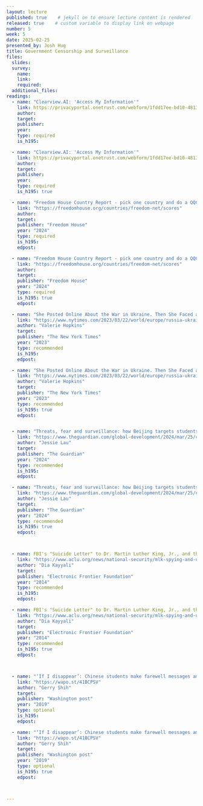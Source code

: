 ```yaml
---
layout: lecture
published: true    # jekyll on to ensure lecture content is rendered
released: true    # custom variable to display link on webpage
number: 5
week: 5
date: 2025-02-25
presented_by: Josh Hug
title: Government Censorship and Surveillance
files:
  slides:
  survey:
    name:
    link: 
    required: 
  additional_files:
readings:
  - name: "Clearview.AI: 'Access My Information'"
    link: https://privacyportal.onetrust.com/webform/1fdd17ee-bd10-4813-a254-de7d5c09360a/2a09e1a7-f09f-4e0c-91a2-5818abe414d5
    author:
    target:
    publisher:
    year:    
    type: required
    is_h195: 

  - name: "Clearview.AI: 'Access My Information'" 
    link: https://privacyportal.onetrust.com/webform/1fdd17ee-bd10-4813-a254-de7d5c09360a/2a09e1a7-f09f-4e0c-91a2-5818abe414d5
    author:
    target:
    publisher:
    year:    
    type: required
    is_h195: true

  - name: "Freedom House Country Report - pick one country and do a QQCR based on that country's page"
    link: "https://freedomhouse.org/countries/freedom-net/scores"
    author: 
    target:
    publisher: "Freedom House"
    year: "2024"
    type: required
    is_h195:
    edpost: 

  - name: "Freedom House Country Report - pick one country and do a QQCR based on that country's page"
    link: "https://freedomhouse.org/countries/freedom-net/scores"
    author: 
    target:
    publisher: "Freedom House"
    year: "2024"
    type: required
    is_h195: true
    edpost: 

  - name: "She Posted Online About the War in Ukraine. Then She Faced a Prison Term."
    link: "https://www.nytimes.com/2023/03/22/world/europe/russia-ukraine-social-media-crackdown.html"
    author: "Valerie Hopkins"
    target:
    publisher: "The New York Times"
    year: "2023"
    type: recommended
    is_h195: 
    edpost: 

  - name: "She Posted Online About the War in Ukraine. Then She Faced a Prison Term."
    link: "https://www.nytimes.com/2023/03/22/world/europe/russia-ukraine-social-media-crackdown.html"
    author: "Valerie Hopkins"
    target:
    publisher: "The New York Times"
    year: "2023"
    type: recommended
    is_h195: true
    edpost: 


  - name: "Threats, fear and surveillance: how Beijing targets students in the UK who criticise regime."
    link: "https://www.theguardian.com/global-development/2024/mar/25/china-students-uk-beijing-transnational-repression-surveillance"
    author: "Jessie Lau"
    target:
    publisher: "The Guardian"
    year: "2024"
    type: recommended
    is_h195: 
    edpost:     

  - name: "Threats, fear and surveillance: how Beijing targets students in the UK who criticise regime."
    link: "https://www.theguardian.com/global-development/2024/mar/25/china-students-uk-beijing-transnational-repression-surveillance"
    author: "Jessie Lau"
    target:
    publisher: "The Guardian"
    year: "2024"
    type: recommended
    is_h195: true
    edpost:     



  - name: FBI's "Suicide Letter" to Dr. Martin Luther King, Jr., and the Dangers of Unchecked Surveillance
    link: "https://www.aclu.org/news/national-security/mlk-spying-and-urgency-moment"
    author: "Dia Kayyali"
    target:
    publisher: "Electronic Frontier Foundation"
    year: "2014"
    type: recommended
    is_h195:
    edpost: 

  - name: FBI's "Suicide Letter" to Dr. Martin Luther King, Jr., and the Dangers of Unchecked Surveillance
    link: "https://www.aclu.org/news/national-security/mlk-spying-and-urgency-moment"
    author: "Dia Kayyali"
    target:
    publisher: "Electronic Frontier Foundation"
    year: "2014"
    type: recommended
    is_h195: true
    edpost: 



  - name: "‘If I disappear’: Chinese students make farewell messages amid crackdowns over labor activism"
    link: "https://wapo.st/41BCPSV"
    author: "Gerry Shih"
    target:
    publisher: "Washington post"
    year: "2019"
    type: optional
    is_h195:
    edpost: 

  - name: "‘If I disappear’: Chinese students make farewell messages amid crackdowns over labor activism"
    link: "https://wapo.st/41BCPSV"
    author: "Gerry Shih"
    target:
    publisher: "Washington post"
    year: "2019"
    type: optional
    is_h195: true
    edpost: 



---
```


<!-- information here -->
